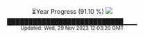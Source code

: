 <p align="center">
⏳Year Progress (91.10 %) <img src="https://file5s.ratemyserver.net/mobs/1062.gif"><br>
███████████████████████████▁▁▁ <br>
<sub>Updated: Wed, 29 Nov 2023 12:03:20 GMT</sub>
</p>

